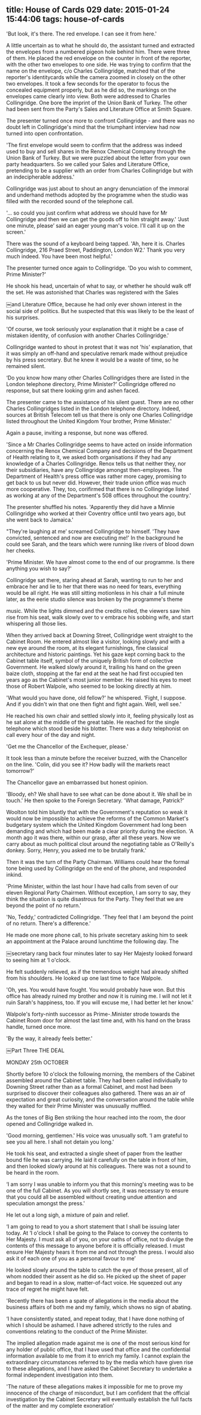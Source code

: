 title: House of Cards 029
date: 2015-01-24 15:44:06
tags: house-of-cards
---

'But look, it's there. The red envelope. I can see it from here.'

A little uncertain as to what he should do, the assistant turned and extracted the envelopes from a numbered pigeon hole behind him. There were three of them. He placed the red envelope on the counter in front of the reporter, with the other two envelopes to one side. He was trying to confirm that the name on the envelope, c/o Charles Collingridge, matched that of the reporter's identitycards while the camera zoomed in closely on the other two envelopes. It took a few seconds for the operator to focus the concealed equipment properly, but as he did so, the markings on the envelopes came clearly into view. Both were addressed to Charles Collingridge. One bore the imprint of the Union Bank of Turkey. The other had been sent from the Party's Sales and Literature Office at Smith Square.

The presenter turned once more to confront Collingridge - and there was no doubt left in Collingridge's mind that the triumphant interview had now turned into open confrontation.

'The first envelope would seem to confirm that the address was indeed used to buy and sell shares in the Renox Chemical Company through the Union Bank of Turkey. But we were puzzled about the letter from your own party headquarters. So we called your Sales and Literature Office, pretending to be a supplier with an order from Charles Collingridge but with an indecipherable address.'

Collingridge was just about to shout an angry denunciation of the immoral and underhand methods adopted by the programme when the studio was filled with the recorded sound of the telephone call.

'... so could you just confirm what address we should have for Mr Collingridge and then we can get the goods off to him straight away.' ‘Just one minute, please’ said an eager young man's voice. I’ll call it up on the screen.'

There was the sound of a keyboard being tapped. 'Ah, here it is. Charles Collingridge, 216 Praed Street, Paddington, London W2.' Thank you very much indeed. You have been most helpful.'

The presenter turned once again to Collingridge. 'Do you wish to comment, Prime Minister?'

He shook his head, uncertain of what to say, or whether he should walk off the set. He was astonished that Charles was registered with the Sales

￼and Literature Office, because he had only ever shown interest in the social side of politics. But he suspected that this was likely to be the least of his surprises.

'Of course, we took seriously your explanation that it might be a case of mistaken identity, of confusion with another Charles Collingridge.'

Collingridge wanted to shout in protest that it was not 'his' explanation, that it was simply an off-hand and speculative remark made without prejudice by his press secretary. But he knew it would be a waste of time, so he remained silent.

‘Do you know how many other Charles Collingridges there are listed in the London telephone directory, Prime Minister?' Collingridge offered no response, but sat there looking grim and ashen faced.

The presenter came to the assistance of his silent guest. There are no other Charles Collingridges listed in the London telephone directory. Indeed, sources at British Telecom tell us that there is only one Charles Collingridge listed throughout the United Kingdom Your brother, Prime Minister.'

Again a pause, inviting a response, but none was offered.

'Since a Mr Charles Collingridge seems to have acted on inside information concerning the Renox Chemical Company and decisions of the Department of Health relating to it, we asked both organisations if they had any knowledge of a Charles Collingridge. Renox tells us that neither they, nor their subsidiaries, have any Collingridge amongst then-employees. The Department of Health's press office was rather more cagey, promising to get back to us but never did. However, their trade union office was much more cooperative. They, too, corifirmed that there is no Collingridge listed as working at any of the Department's 508 offices throughout the country.'

The presenter shuffled his notes. 'Apparently they did have a Minnie Collingridge who worked at their Coventry office until two years ago, but she went back to Jamaica.'

"They're laughing at me’ screamed Collingridge to himself. 'They have convicted, sentenced and now are executing me!' In the background he could see Sarah, and the tears which were running like rivers of blood down her cheeks.

'Prime Minister. We have almost come to the end of our programme. Is there anything you wish to say?'

Collingridge sat there, staring ahead at Sarah, wanting to run to her and embrace her and lie to her that there was no need for tears, everything would be all right. He was still sitting motionless in his chair a full minute later, as the eerie studio silence was broken by the programme's theme

music. While the lights dimmed and the credits rolled, the viewers saw him rise from his seat, walk slowly over to v embrace his sobbing wife, and start whispering all those lies.

When they arrived back at Downing Street, Collingridge went straight to the Cabinet Room. He entered almost like a visitor, looking slowly and with a new eye around the room, at its elegant furnishings, fine classical architecture and historic paintings. Yet his gaze kept corning back to the Cabinet table itself, symbol of the uniquely British form of collective Government. He walked slowly around it, trailing his hand on the green baize cloth, stopping at the far end at the seat he had first occupied ten years ago as the Cabinet's most junior member. He raised his eyes to meet those of Robert Walpole, who seemed to be looking directly at him.

'What would you have done, old fellow?' he whispered. ‘Fight, I suppose. And if you didn't win that one then fight and fight again. Well, well see.'

He reached his own chair and settled slowly into it, feeling physically lost as he sat alone at the middle of the great table. He reached for the single telephone which stood beside his blotter. There was a duty telephonist on call every hour of the day and night.

'Get me the Chancellor of the Exchequer, please.'

It took less than a minute before the receiver buzzed, with the Chancellor on the line. 'Colin, did you see it? How badly will the markets react tomorrow?'

The Chancellor gave an embarrassed but honest opinion.

'Bloody, eh? We shall have to see what can be done about it. We shall be in touch.' He then spoke to the Foreign Secretary. 'What damage, Patrick?'

Woolton told him bluntly that with the Government's reputation so weak it would now be impossible to achieve the reforms of the Common Market's budgetary system which the United Kingdom Government had long been demanding and which had been made a clear priority during the election. 'A month ago it was there, within our grasp, after all these years. Now we carry about as much political clout around the negotiating table as O'Reilly's donkey. Sorry, Henry, you asked me to be brutally frank.'

Then it was the turn of the Party Chairman. Williams could hear the formal tone being used by Collingridge on the end of the phone, and responded inkind.

'Prime Minister, within the last hour I have had calls from seven of our eleven Regional Party Chairmen. Without exception, I am sorry to say, they think the situation is quite disastrous for the Party. They feel that we are beyond the point of no return.'

'No, Teddy,' contradicted Collingridge. 'They feel that I am beyond the point of no return. There's a difference.'

He made one more phone call, to his private secretary asking him to seek an appointment at the Palace around lunchtime the following day. The

￼secretary rang back four minutes later to say Her Majesty looked forward to seeing him at ‘I o'clock.

He felt suddenly relieved, as if the tremendous weight had already shifted from his shoulders. He looked up one last time to face Walpole.

'Oh, yes. You would have fought. You would probably have won. But this office has already ruined my brother and now it is ruining me. I will not let it ruin Sarah's happiness, too. If you will excuse me, I had better let her know.'

Walpole's forty-ninth successor as Prime-.Minister strode towards the Cabinet Room door for almost the last time and, with his hand on the brass handle, turned once more.

'By the way, it already feels better.'

￼Part Three THE DEAL

MONDAY 25th OCTOBER

Shortly before 10 o'clock the following morning, the members of the Cabinet assembled around the Cabinet table. They had been called individually to Downing Street rather than as a formal Cabinet, and most had been surprised to discover their colleagues also gathered. There was an air of expectation and great curiosity, and the conversation around the table while they waited for their Prime Minister was unusually muffled.

As the tones of Big Ben striking the hour reached into the room, the door opened and Collingridge walked in.

'Good morning, gentlemen.' His voice was unusually soft. ‘I am grateful to see you all here. I shall not detain you long.'

He took his seat, and extracted a single sheet of paper from the leather bound file he was carrying. He laid it carefully on the table in front of him, and then looked slowly around at his colleagues. There was not a sound to be heard in the room.

‘I am sorry I was unable to inform you that this morning's meeting was to be one of the full Cabinet. As you will shortly see, it was necessary to ensure that you could all be assembled without creating undue attention and speculation amongst the press.'

He let out a long sigh, a mixture of pain and relief.

‘I am going to read to you a short statement that I shall be issuing later today. At ‘I o'clock I shall be going to the Palace to convey the contents to Her Majesty. I must ask all of you, on your oaths of office, not to divulge the contents of this message to anyone before it is officially released. I must ensure Her Majesty hears it from me and not through the press. I would also ask it of each one of you as a personal favour to me’

He looked slowly around the table to catch the eye of those present, all of whom nodded their assent as he did so. He picked up the sheet of paper and began to read in a slow, matter-of-fact voice. He squeezed out any trace of regret he might have felt.

'Recently there has been a spate of allegations in the media about the business affairs of both me and my family, which shows no sign of abating.

‘I have consistently stated, and repeat today, that I have done nothing of which I should be ashamed. I have adhered strictly to the rules and conventions relating to the conduct of the Prime Minister.

The implied allegation made against me is one of the most serious kind for any holder of public office, that I have used that office and the confidential information available to me from it to enrich my family. I cannot explain the extraordinary circumstances referred to by the media which have given rise to these allegations, and I have asked the Cabinet Secretary to undertake a formal independent investigation into them.

'The nature of these allegations makes it impossible for me to prove my innocence of the charge of misconduct, but I am confident that the official investigation by the Cabinet Secretary will eventually establish the full facts of the matter and my complete exoneration’

